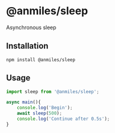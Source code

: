# @anmiles/sleep

Asynchronous sleep

## Installation

`npm install @anmiles/sleep`

## Usage

```js
import sleep from '@anmiles/sleep';

async main(){
	console.log('Begin');
	await sleep(500);
	console.log('Continue after 0.5s');
}
```
